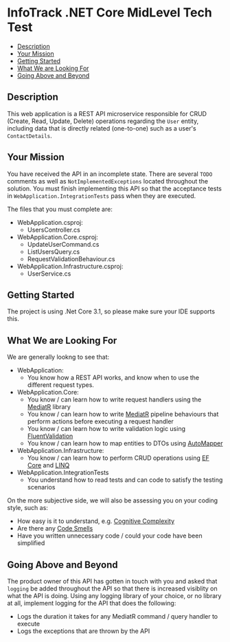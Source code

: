# InfoTrack .NET Core MidLevel Tech Test

- [Description](#description)
- [Your Mission](#your-mission)
- [Getting Started](#getting-started)
- [What We are Looking For](#what-we-are-looking-for)
- [Going Above and Beyond](#going-above-and-beyond)

## Description

This web application is a REST API microservice responsible for CRUD (Create, Read, Update, Delete) operations regarding the `User` entity, including data that is directly related (one-to-one) such as a user's `ContactDetails`.

## Your Mission

You have received the API in an incomplete state. There are several `TODO` comments as well as `NotImplementedExceptions` located throughout the solution. You must finish implementing this API so that the acceptance tests in `WebApplication.IntegrationTests` pass when they are executed.

The files that you must complete are:

- WebApplication.csproj:
  - UsersController.cs
- WebApplication.Core.csproj:
  - UpdateUserCommand.cs
  - ListUsersQuery.cs
  - RequestValidationBehaviour.cs
- WebApplication.Infrastructure.csproj:
  - UserService.cs

## Getting Started

The project is using .Net Core 3.1, so please make sure your IDE supports this.

## What We are Looking For

We are generally lookng to see that:

- WebApplication:
  - You know how a REST API works, and know when to use the different request types.
- WebApplication.Core:
  - You know / can learn how to write request handlers using the [MediatR](https://github.com/jbogard/MediatR) library
  - You know / can learn how to write [MediatR](https://github.com/jbogard/MediatR) pipeline behaviours that perform actions before executing a request handler
  - You know / can learn how to write validation logic using [FluentValidation](https://fluentvalidation.net/)
  - You know / can learn how to map entities to DTOs using [AutoMapper](https://docs.automapper.org/en/stable/Getting-started.html)
- WebApplication.Infrastructure:
  - You know / can learn how to perform CRUD operations using [EF Core](https://docs.microsoft.com/en-us/ef/core/get-started/overview/first-app?tabs=netcore-cli) and [LINQ](https://docs.microsoft.com/en-us/dotnet/csharp/programming-guide/concepts/linq/)
- WebApplication.IntegrationTests
  - You understand how to read tests and can code to satisfy the testing scenarios

On the more subjective side, we will also be assessing you on your coding style, such as:

- How easy is it to understand, e.g. [Cognitive Complexity](https://docs.codeclimate.com/docs/cognitive-complexity)
- Are there any [Code Smells](https://refactoring.guru/refactoring/smells)
- Have you written unnecessary code / could your code have been simplified

## Going Above and Beyond

The product owner of this API has gotten in touch with you and asked that `logging` be added throughout the API so that there is increased visiblity on what the API is doing. Using any logging library of your choice, or no library at all, implement logging for the API that does the following:

- Logs the duration it takes for any MediatR command / query handler to execute
- Logs the exceptions that are thrown by the API
